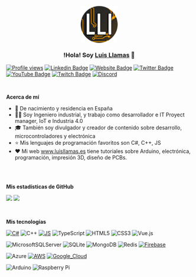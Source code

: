 <p align="center" width="300">
  <img align="center" width="100" src="assets/lll-icon.png" />
  <h3 align="center">!Hola! Soy <a href="https://www.luisllamas.es" target="_blank">Luis Llamas</a> 👋 </h3>  
</p>

[![Profile views](https://komarev.com/ghpvc/?username=luisllamasbinaburo&style=flat-square)](https://github.com/luisllamasbinaburo)
[![Linkedin Badge](https://img.shields.io/badge/-LinkedIn-0e76a8?style=flat-square&logo=Linkedin&logoColor=white)](https://linkedin.com/in/luisllamasbinaburo)
[![Website Badge](https://img.shields.io/badge/Website-3b5998?style=flat-square&logo=google-chrome&logoColor=white)](https://www.luisllamas.es)
[![Twitter Badge](https://img.shields.io/badge/-Twitter-00acee?style=flat-square&logo=Twitter&logoColor=white)](https://twitter.com/luisllamas)
[![YouTube Badge](https://img.shields.io/badge/-YouTube-E60101?style=flat-square&logo=YouTube&logoColor=white)](https://www.youtube.com/c/luisllamases)
[![Twitch Badge](https://img.shields.io/badge/-Twitch-5C3C96?style=flat-square&logo=Twitch&logoColor=white)](https://www.twitch.tv/luisllamas_es)
[![Discord](https://img.shields.io/badge/Discord-5865F2?style=flat-square&logo=discord&logoColor=white)](https://www.luisllamas.es/discord)



</br>

**Acerca de mí**

- 👨 De nacimiento y residencia en España
- 👨‍💻 Soy Ingeniero industrial, y trabajo como desarrollador e IT Proyect manager, IoT e Industria 4.0
- 🎓 También soy divulgador y creador de contenido sobre desarrollo, microcontroladores y electrónica
- ⭐ Mis lenguajes de programación favoritos son C#, C++, JS
- ❤️ Mi web www.luisllamas.es tiene tutoriales sobre Arduino, electrónica, programación, impresión 3D, diseño de PCBs. 

</br>
</br>

**Mis estadísticas de GitHub**

<p>
  <img height="180em" src="https://github-readme-stats.vercel.app/api?username=luisllamasbinaburo&show_icons=true&hide_border=true&&count_private=true&include_all_commits=true" />
  <img height="180em" src="https://github-readme-stats.vercel.app/api/top-langs/?username=luisllamasbinaburo&show_icons=true&hide_border=true&layout=compact&langs_count=8&hide=javascript"/>
</p>

</br>

**Mis tecnologías**

[![C#](https://img.shields.io/badge/c%23-FA7343?style=flat-square&logo=c-sharp&logoColor=white)]()
![C++](https://img.shields.io/badge/c++-%2300599C.svg?style=flat-square&logo=c%2B%2B&logoColor=white)
[![JS](https://img.shields.io/badge/JS-F7DF1E?style=flat-square&logo=javascript&logoColor=white)]()
![TypeScript](https://img.shields.io/badge/TS-%23007ACC.svg?style=flat-square&logo=typescript&logoColor=white)
![HTML5](https://img.shields.io/badge/html5-%23E34F26.svg?style=flat-square&logo=html5&logoColor=white)
![CSS3](https://img.shields.io/badge/css3-%231572B6.svg?style=flat-square&logo=css3&logoColor=white)
![Vue.js](https://img.shields.io/badge/vuejs-%234FC08D.svg?style=flat-square&logo=vuedotjs&logoColor=white)

![MicrosoftSQLServer](https://img.shields.io/badge/Microsoft%20SQL%20Sever-CC2927?style=flat-square&logo=microsoft%20sql%20server&logoColor=white)
![SQLite](https://img.shields.io/badge/sqlite-%2307405e.svg?style=flat-square&logo=sqlite&logoColor=white)
![MongoDB](https://img.shields.io/badge/MongoDB-%234ea94b.svg?style=flat-square&logo=mongodb&logoColor=white)
![Redis](https://img.shields.io/badge/redis-%23DD0031.svg?style=flat-square&logo=redis&logoColor=white)
[![Firebase](https://img.shields.io/badge/Firebase-FFCA28?style=flat-square&logo=firebase&logoColor=white)]()

![Azure](https://img.shields.io/badge/azure-%230072C6.svg?style=flat-square&logo=microsoftazure)
[![AWS](https://img.shields.io/badge/AWS-232F3E?style=flat-square&logo=amazon-aws&logoColor=white)]()
[![Google_Cloud](https://img.shields.io/badge/Google_Cloud-FF9900?style=flat-square&logo=googlecloud&logoColor=white)]()


![Arduino](https://img.shields.io/badge/-Arduino-00979D?style=for-the-badge&logo=Arduino&logoColor=white)
![Raspberry Pi](https://img.shields.io/badge/-RaspberryPi-C51A4A?style=for-the-badge&logo=Raspberry-Pi)
